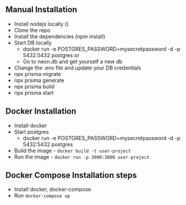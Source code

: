 ## Manual Installation
- Install nodejs locally ()
- Clone the repo
- Install the dependencies (npm install)
- Start DB locally
    -  docker run -e POSTGRES_PASSWORD=mysecretpassword  -d -p 5432:5432 postgres
    or
    -  Go to neon.db and get yourself a new db
- Change the .env file and update your DB credentials
- npx prisma migrate
- npx prsima generate
- npx prisma build
- npx prisma start

## Docker Installation
- Install docker
- Start postgres
    - docker run -e POSTGRES_PASSWORD=mysecretpassword -d -p 5432:5432 postgres
- Build the image - `docker build -t user-project`
- Run the image -  `docker run -p 3000:3000 user-project`


## Docker Compose Installation steps
 - Install docker, docker-compose
 - Run `docker-compose up`
 
